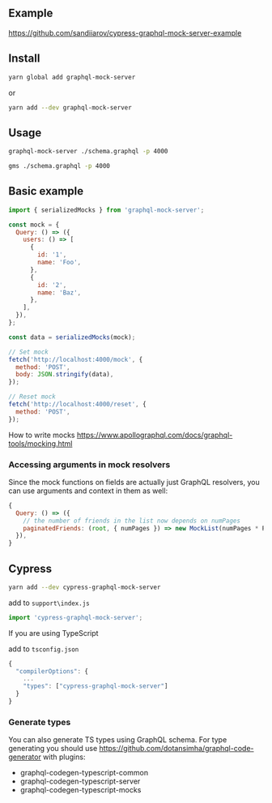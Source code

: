 ## Example
https://github.com/sandiiarov/cypress-graphql-mock-server-example

## Install

```sh
yarn global add graphql-mock-server
```

or

```sh
yarn add --dev graphql-mock-server
```

## Usage

```sh
graphql-mock-server ./schema.graphql -p 4000
```

```sh
gms ./schema.graphql -p 4000
```

## Basic example

```js
import { serializedMocks } from 'graphql-mock-server';

const mock = {
  Query: () => ({
    users: () => [
      {
        id: '1',
        name: 'Foo',
      },
      {
        id: '2',
        name: 'Baz',
      },
    ],
  }),
};

const data = serializedMocks(mock);

// Set mock
fetch('http://localhost:4000/mock', {
  method: 'POST',
  body: JSON.stringify(data),
});

// Reset mock
fetch('http://localhost:4000/reset', {
  method: 'POST',
});
```

How to write mocks
https://www.apollographql.com/docs/graphql-tools/mocking.html

### Accessing arguments in mock resolvers

Since the mock functions on fields are actually just GraphQL resolvers, you can use arguments and context in them as well:

```js
{
  Query: () => ({
    // the number of friends in the list now depends on numPages
    paginatedFriends: (root, { numPages }) => new MockList(numPages * PAGE_SIZE),
  }),
}
```

## Cypress
```sh
yarn add --dev cypress-graphql-mock-server
```
add to `support\index.js`
```js
import 'cypress-graphql-mock-server';
```
If you are using TypeScript

add to `tsconfig.json`
```js
{
  "compilerOptions": {
    ...
    "types": ["cypress-graphql-mock-server"]
  }
}
```
### Generate types
You can also generate TS types using GraphQL schema.
For type generating you should use https://github.com/dotansimha/graphql-code-generator
with plugins:
 - graphql-codegen-typescript-common
 - graphql-codegen-typescript-server
 - graphql-codegen-typescript-mocks
 

